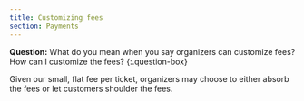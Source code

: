 ```yaml
---
title: Customizing fees
section: Payments
---
```


**Question:** What do you mean when you say organizers can customize fees? How can I customize the fees?
{:.question-box}

Given our small, flat fee per ticket, organizers may choose to either absorb the fees or let customers shoulder the fees.

